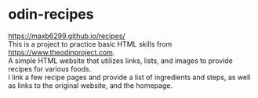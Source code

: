 # odin-recipes
https://maxb6299.github.io/recipes/ \
This is a project to practice basic HTML skills from https://www.theodinproject.com. \
A simple HTML website that utilizes links, lists, and images to provide recipes for various foods. \
I link a few recipe pages and provide a list of ingredients and steps, as well as links to the original website, and the homepage. 
